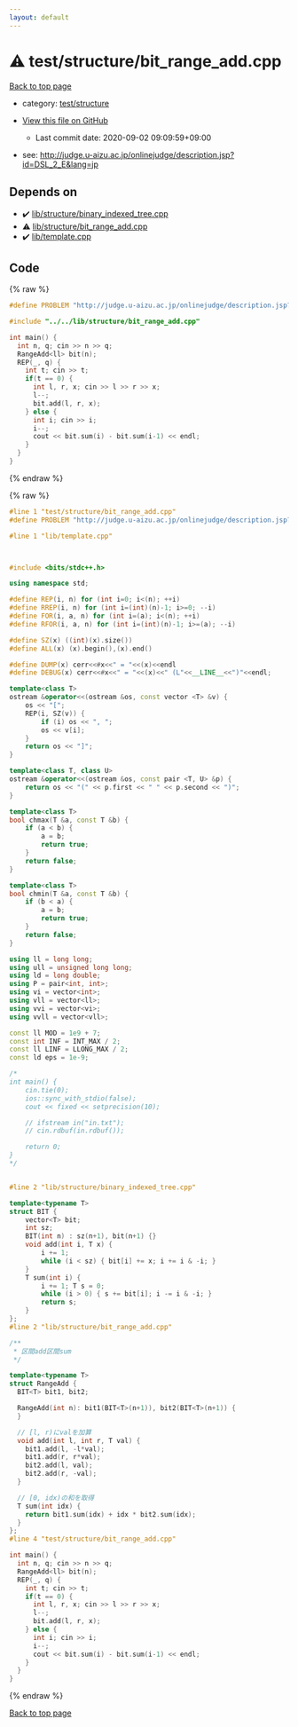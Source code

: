 ```yaml
---
layout: default
---
```


<!-- mathjax config similar to math.stackexchange -->
<script type="text/javascript" async
  src="https://cdnjs.cloudflare.com/ajax/libs/mathjax/2.7.5/MathJax.js?config=TeX-MML-AM_CHTML">
</script>
<script type="text/x-mathjax-config">
  MathJax.Hub.Config({
    TeX: { equationNumbers: { autoNumber: "AMS" }},
    tex2jax: {
      inlineMath: [ ['$','$'] ],
      processEscapes: true
    },
    "HTML-CSS": { matchFontHeight: false },
    displayAlign: "left",
    displayIndent: "2em"
  });
</script>

<script type="text/javascript" src="https://cdnjs.cloudflare.com/ajax/libs/jquery/3.4.1/jquery.min.js"></script>
<script src="https://cdn.jsdelivr.net/npm/jquery-balloon-js@1.1.2/jquery.balloon.min.js" integrity="sha256-ZEYs9VrgAeNuPvs15E39OsyOJaIkXEEt10fzxJ20+2I=" crossorigin="anonymous"></script>
<script type="text/javascript" src="../../../assets/js/copy-button.js"></script>
<link rel="stylesheet" href="../../../assets/css/copy-button.css" />


# :warning: test/structure/bit_range_add.cpp

<a href="../../../index.html">Back to top page</a>

* category: <a href="../../../index.html#2c7aa83aa7981015c539598d29afdf98">test/structure</a>
* <a href="{{ site.github.repository_url }}/blob/master/test/structure/bit_range_add.cpp">View this file on GitHub</a>
    - Last commit date: 2020-09-02 09:09:59+09:00


* see: <a href="http://judge.u-aizu.ac.jp/onlinejudge/description.jsp?id=DSL_2_E&lang=jp">http://judge.u-aizu.ac.jp/onlinejudge/description.jsp?id=DSL_2_E&lang=jp</a>


## Depends on

* :heavy_check_mark: <a href="../../lib/structure/binary_indexed_tree.cpp.html">lib/structure/binary_indexed_tree.cpp</a>
* :warning: <a href="../../lib/structure/bit_range_add.cpp.html">lib/structure/bit_range_add.cpp</a>
* :heavy_check_mark: <a href="../../lib/template.cpp.html">lib/template.cpp</a>


## Code

<a id="unbundled"></a>
{% raw %}
```cpp
#define PROBLEM "http://judge.u-aizu.ac.jp/onlinejudge/description.jsp?id=DSL_2_E&lang=jp"

#include "../../lib/structure/bit_range_add.cpp"

int main() {
  int n, q; cin >> n >> q;
  RangeAdd<ll> bit(n);
  REP(_, q) {
    int t; cin >> t;
    if(t == 0) {
      int l, r, x; cin >> l >> r >> x;
      l--;
      bit.add(l, r, x);
    } else {
      int i; cin >> i;
      i--;
      cout << bit.sum(i) - bit.sum(i-1) << endl;
    }
  }
}
```
{% endraw %}

<a id="bundled"></a>
{% raw %}
```cpp
#line 1 "test/structure/bit_range_add.cpp"
#define PROBLEM "http://judge.u-aizu.ac.jp/onlinejudge/description.jsp?id=DSL_2_E&lang=jp"

#line 1 "lib/template.cpp"



#include <bits/stdc++.h>

using namespace std;

#define REP(i, n) for (int i=0; i<(n); ++i)
#define RREP(i, n) for (int i=(int)(n)-1; i>=0; --i)
#define FOR(i, a, n) for (int i=(a); i<(n); ++i)
#define RFOR(i, a, n) for (int i=(int)(n)-1; i>=(a); --i)

#define SZ(x) ((int)(x).size())
#define ALL(x) (x).begin(),(x).end()

#define DUMP(x) cerr<<#x<<" = "<<(x)<<endl
#define DEBUG(x) cerr<<#x<<" = "<<(x)<<" (L"<<__LINE__<<")"<<endl;

template<class T>
ostream &operator<<(ostream &os, const vector <T> &v) {
    os << "[";
    REP(i, SZ(v)) {
        if (i) os << ", ";
        os << v[i];
    }
    return os << "]";
}

template<class T, class U>
ostream &operator<<(ostream &os, const pair <T, U> &p) {
    return os << "(" << p.first << " " << p.second << ")";
}

template<class T>
bool chmax(T &a, const T &b) {
    if (a < b) {
        a = b;
        return true;
    }
    return false;
}

template<class T>
bool chmin(T &a, const T &b) {
    if (b < a) {
        a = b;
        return true;
    }
    return false;
}

using ll = long long;
using ull = unsigned long long;
using ld = long double;
using P = pair<int, int>;
using vi = vector<int>;
using vll = vector<ll>;
using vvi = vector<vi>;
using vvll = vector<vll>;

const ll MOD = 1e9 + 7;
const int INF = INT_MAX / 2;
const ll LINF = LLONG_MAX / 2;
const ld eps = 1e-9;

/*
int main() {
    cin.tie(0);
    ios::sync_with_stdio(false);
    cout << fixed << setprecision(10);

    // ifstream in("in.txt");
    // cin.rdbuf(in.rdbuf());

    return 0;
}
*/


#line 2 "lib/structure/binary_indexed_tree.cpp"

template<typename T>
struct BIT {
    vector<T> bit;
    int sz;
    BIT(int n) : sz(n+1), bit(n+1) {}
    void add(int i, T x) {
        i += 1;
        while (i < sz) { bit[i] += x; i += i & -i; }
    }
    T sum(int i) {
        i += 1; T s = 0;
        while (i > 0) { s += bit[i]; i -= i & -i; }
        return s;
    }
};
#line 2 "lib/structure/bit_range_add.cpp"

/**
 * 区間add区間sum
 */

template<typename T>
struct RangeAdd {
  BIT<T> bit1, bit2;

  RangeAdd(int n): bit1(BIT<T>(n+1)), bit2(BIT<T>(n+1)) {
  }

  // [l, r)にvalを加算
  void add(int l, int r, T val) {
    bit1.add(l, -l*val);
    bit1.add(r, r*val);
    bit2.add(l, val);
    bit2.add(r, -val);
  }

  // [0, idx)の和を取得
  T sum(int idx) {
    return bit1.sum(idx) + idx * bit2.sum(idx);
  }
};
#line 4 "test/structure/bit_range_add.cpp"

int main() {
  int n, q; cin >> n >> q;
  RangeAdd<ll> bit(n);
  REP(_, q) {
    int t; cin >> t;
    if(t == 0) {
      int l, r, x; cin >> l >> r >> x;
      l--;
      bit.add(l, r, x);
    } else {
      int i; cin >> i;
      i--;
      cout << bit.sum(i) - bit.sum(i-1) << endl;
    }
  }
}

```
{% endraw %}

<a href="../../../index.html">Back to top page</a>

